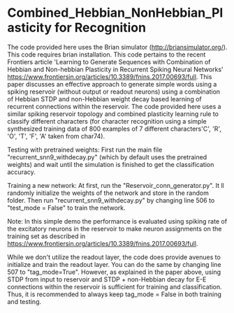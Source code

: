 # Combined_Hebbian_NonHebbian_Plasticity for Recognition
The code provided here uses the Brian simulator (http://briansimulator.org/). This code requires brian installation. 
This code pertains to the recent Frontiers article 'Learning to Generate Sequences with Combination of Hebbian and Non-hebbian Plasticity in Recurrent Spiking Neural Networks' https://www.frontiersin.org/articles/10.3389/fnins.2017.00693/full. This paper discusses an effective approach to generate simple words using a spiking reservoir (without output or readout neurons) using a combination of Hebbian STDP and non-Hebbian weight decay based learning of recurrent connections within the reservoir. The code provided here uses a similar spiking reservoir topology and combined plasticity learning rule to classify different characters (for character recognition using a simple synthesized training data of 800 examples of 7 different characters'C', 'R', 'O', 'T', 'F', 'A' taken from char74). 

Testing with pretrained weights:
First run the main file "recurrent_snn9_withdecay.py" (which by default uses the pretrained weights) and wait until the simulation is finished to get the classification accuracy.

Training a new network:
At first, run the "Reservoir_conn_generator.py". It ll randomly initialize the weights of the network and store in the random folder. Then run "recurrent_snn9_withdecay.py" by changing line 506 to "test_mode = False" to train the network.

Note:
In this simple demo the performance is evaluated using spiking rate of the excitatory neurons in the reservoir to make neuron assignments on the training set as described in https://www.frontiersin.org/articles/10.3389/fnins.2017.00693/full.

While we don't utilize the readout layer, the code does provide avenues to initialize and train the readout layer. You can do the same by changing line 507 to "tag_mode=True". However, as explained in the paper above, using STDP from input to reservoir and STDP + non-Hebbian decay for E-E connections within the reservoir is sufficient for training and classification. Thus, it is recommended to always keep tag_mode = False in both training and testing. 
